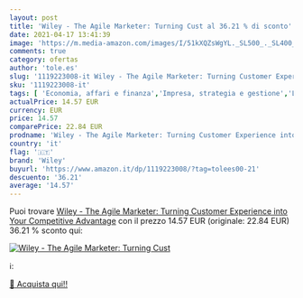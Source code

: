 ```yaml
---
layout: post
title: 'Wiley - The Agile Marketer: Turning Cust al 36.21 % di sconto'
date: 2021-04-17 13:41:39
image: 'https://m.media-amazon.com/images/I/51kXQZsWgYL._SL500_._SL400_.jpg'
comments: true
category: ofertas
author: 'tole.es'
slug: '1119223008-it Wiley - The Agile Marketer: Turning Customer Experience...'
sku: '1119223008-it'
tags: [ 'Economia, affari e finanza','Impresa, strategia e gestione','Libri','Libri universitari','Libri universitari economia, affari e finanza','Marketing','wiley', ]
actualPrice: 14.57 EUR
currency: EUR
price: 14.57
comparePrice: 22.84 EUR
prodname: 'Wiley - The Agile Marketer: Turning Customer Experience into Your Competitive Advantage'
country: 'it'
flag: '🇮🇹'
brand: 'Wiley'
buyurl: 'https://www.amazon.it/dp/1119223008/?tag=tolees00-21'
descuento: '36.21'
average: '14.57'
---
```


Puoi trovare [Wiley - The Agile Marketer: Turning Customer Experience into Your Competitive Advantage](https://www.amazon.it/dp/1119223008/?tag=tolees00-21) con il prezzo 14.57 EUR (originale: 22.84 EUR) 36.21 % sconto qui:

[![Wiley - The Agile Marketer: Turning Cust](https://m.media-amazon.com/images/I/51kXQZsWgYL._SL500_._SL400_.jpg)](https://www.amazon.it/dp/1119223008/?tag=tolees00-21)

ℹ️:


[🛒 Acquista qui!!](https://www.amazon.it/dp/1119223008/?tag=tolees00-21)
